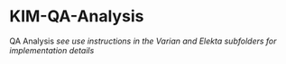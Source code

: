 # KIM-QA-Analysis
QA Analysis
*see use instructions in the Varian and Elekta subfolders for implementation details*
